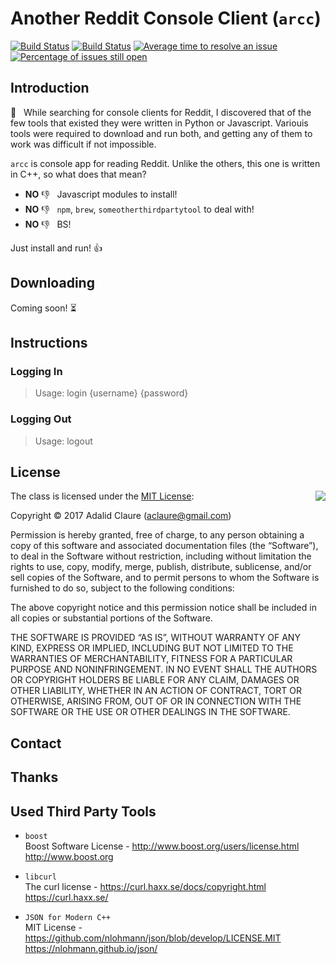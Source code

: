 # Another Reddit Console Client (`arcc`)

[![Build Status][travis-img]][travis]
[![Build Status][appveyor-img]][appveyor]
[![Average time to resolve an issue](https://isitmaintained.com/badge/resolution/zethon/arcc.svg)](https://isitmaintained.com/project/zethon/arcc "Average time to resolve an issue")
[![Percentage of issues still open](https://isitmaintained.com/badge/open/zethon/arcc.svg)](https://isitmaintained.com/project/zethon/arcc "Percentage of issues still open")

## Introduction

🔎 &nbsp; While searching for console clients for Reddit, I discovered that of the few tools that existed they were written in Python or Javascript. Variouis tools were required to download and run both, and getting any of them to work was difficult if not impossible. 

`arcc` is console app for reading Reddit. Unlike the others, this one is written in C++, so what does that mean?

* **NO** 👎 &nbsp; Javascript modules to install!
* **NO** 👎 &nbsp; `npm`, `brew`, `someotherthirdpartytool` to deal with!
* **NO** 👎 &nbsp; BS!

Just install and run! 👍 

## Downloading

Coming soon! ⏳

## Instructions

### Logging In
>Usage: login {username} {password}

### Logging Out
>Usage: logout

## License

<img align="right" src="https://opensource.org/trademarks/opensource/OSI-Approved-License-100x137.png">

The class is licensed under the [MIT License](http://opensource.org/licenses/MIT):

Copyright &copy; 2017 Adalid Claure (aclaure@gmail.com)

Permission is hereby granted, free of charge, to any person obtaining a copy of this software and associated documentation files (the “Software”), to deal in the Software without restriction, including without limitation the rights to use, copy, modify, merge, publish, distribute, sublicense, and/or sell copies of the Software, and to permit persons to whom the Software is furnished to do so, subject to the following conditions:

The above copyright notice and this permission notice shall be included in all copies or substantial portions of the Software.

THE SOFTWARE IS PROVIDED “AS IS”, WITHOUT WARRANTY OF ANY KIND, EXPRESS OR IMPLIED, INCLUDING BUT NOT LIMITED TO THE WARRANTIES OF MERCHANTABILITY, FITNESS FOR A PARTICULAR PURPOSE AND NONINFRINGEMENT. IN NO EVENT SHALL THE AUTHORS OR COPYRIGHT HOLDERS BE LIABLE FOR ANY CLAIM, DAMAGES OR OTHER LIABILITY, WHETHER IN AN ACTION OF CONTRACT, TORT OR OTHERWISE, ARISING FROM, OUT OF OR IN CONNECTION WITH THE SOFTWARE OR THE USE OR OTHER DEALINGS IN THE SOFTWARE.

## Contact

## Thanks



## Used Third Party Tools

* `boost`<br/>
Boost Software License - http://www.boost.org/users/license.html</br>
http://www.boost.org

* `libcurl`<br/>
The curl license - https://curl.haxx.se/docs/copyright.html</br>
https://curl.haxx.se/

* `JSON for Modern C++`<br/>
MIT License - https://github.com/nlohmann/json/blob/develop/LICENSE.MIT<br/>
https://nlohmann.github.io/json/

<!-- * `Lightweight C++ command line option parser`<br/>
MIT License - https://github.com/jarro2783/cxxopts/blob/master/LICENSE<br/>
https://github.com/jarro2783/cxxopts


* `rang`<br/>
The Unlicense - https://github.com/agauniyal/rang/blob/master/LICENSE<br/>
https://github.com/agauniyal/rang -->

<!-- footnotes -->
[travis-img]: https://travis-ci.org/zethon/arcc.svg?branch=master
[travis]: https://travis-ci.org/zethon/arcc

[appveyor-img]: https://ci.appveyor.com/api/projects/status/goko4jxjkxhmvchq?svg=true
[appveyor]: https://ci.appveyor.com/project/zethon/arcc
